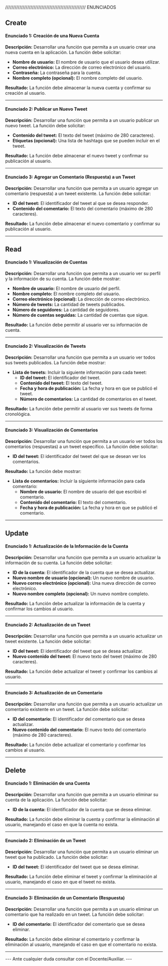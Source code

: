 ///////////////////////////////////////////////////
                         ENUNCIADOS

## Create

#### Enunciado 1: Creación de una Nueva Cuenta

**Descripción:** Desarrollar una función que permita a un usuario crear una nueva cuenta en la aplicación. La función debe solicitar:

- **Nombre de usuario:** El nombre de usuario que el usuario desea utilizar.
- **Correo electrónico:** La dirección de correo electrónico del usuario.
- **Contraseña:** La contraseña para la cuenta.
- **Nombre completo (opcional):** El nombre completo del usuario.

**Resultado:** La función debe almacenar la nueva cuenta y confirmar su creación al usuario.

---

#### Enunciado 2: Publicar un Nuevo Tweet

**Descripción:** Desarrollar una función que permita a un usuario publicar un nuevo tweet. La función debe solicitar:

- **Contenido del tweet:** El texto del tweet (máximo de 280 caracteres).
- **Etiquetas (opcional):** Una lista de hashtags que se pueden incluir en el tweet.

**Resultado:** La función debe almacenar el nuevo tweet y confirmar su publicación al usuario.

---

#### Enunciado 3: Agregar un Comentario (Respuesta) a un Tweet

**Descripción:** Desarrollar una función que permita a un usuario agregar un comentario (respuesta) a un tweet existente. La función debe solicitar:

- **ID del tweet:** El identificador del tweet al que se desea responder.
- **Contenido del comentario:** El texto del comentario (máximo de 280 caracteres).

**Resultado:** La función debe almacenar el nuevo comentario y confirmar su publicación al usuario.

---

## Read

#### Enunciado 1: Visualización de Cuentas

**Descripción:** Desarrollar una función que permita a un usuario ver su perfil y la información de su cuenta. La función debe mostrar:

- **Nombre de usuario:** El nombre de usuario del perfil.
- **Nombre completo:** El nombre completo del usuario.
- **Correo electrónico (opcional):** La dirección de correo electrónico.
- **Número de tweets:** La cantidad de tweets publicados.
- **Número de seguidores:** La cantidad de seguidores.
- **Número de cuentas seguidas:** La cantidad de cuentas que sigue.

**Resultado:** La función debe permitir al usuario ver su información de cuenta.

---

#### Enunciado 2: Visualización de Tweets

**Descripción:** Desarrollar una función que permita a un usuario ver todos sus tweets publicados. La función debe mostrar:

- **Lista de tweets:** Incluir la siguiente información para cada tweet:
  - **ID del tweet:** El identificador del tweet.
  - **Contenido del tweet:** El texto del tweet.
  - **Fecha y hora de publicación:** La fecha y hora en que se publicó el tweet.
  - **Número de comentarios:** La cantidad de comentarios en el tweet.

**Resultado:** La función debe permitir al usuario ver sus tweets de forma cronológica.

---

#### Enunciado 3: Visualización de Comentarios

**Descripción:** Desarrollar una función que permita a un usuario ver todos los comentarios (respuestas) a un tweet específico. La función debe solicitar:

- **ID del tweet:** El identificador del tweet del que se desean ver los comentarios.

**Resultado:** La función debe mostrar:
- **Lista de comentarios:** Incluir la siguiente información para cada comentario:
  - **Nombre de usuario:** El nombre de usuario del que escribió el comentario.
  - **Contenido del comentario:** El texto del comentario.
  - **Fecha y hora de publicación:** La fecha y hora en que se publicó el comentario.

---

## Update

#### Enunciado 1: Actualización de la Información de la Cuenta

**Descripción:** Desarrollar una función que permita a un usuario actualizar la información de su cuenta. La función debe solicitar:

- **ID de la cuenta:** El identificador de la cuenta que se desea actualizar.
- **Nuevo nombre de usuario (opcional):** Un nuevo nombre de usuario.
- **Nuevo correo electrónico (opcional):** Una nueva dirección de correo electrónico.
- **Nuevo nombre completo (opcional):** Un nuevo nombre completo.

**Resultado:** La función debe actualizar la información de la cuenta y confirmar los cambios al usuario.

---

#### Enunciado 2: Actualización de un Tweet

**Descripción:** Desarrollar una función que permita a un usuario actualizar un tweet existente. La función debe solicitar:

- **ID del tweet:** El identificador del tweet que se desea actualizar.
- **Nuevo contenido del tweet:** El nuevo texto del tweet (máximo de 280 caracteres).

**Resultado:** La función debe actualizar el tweet y confirmar los cambios al usuario.

---

#### Enunciado 3: Actualización de un Comentario

**Descripción:** Desarrollar una función que permita a un usuario actualizar un comentario existente en un tweet. La función debe solicitar:

- **ID del comentario:** El identificador del comentario que se desea actualizar.
- **Nuevo contenido del comentario:** El nuevo texto del comentario (máximo de 280 caracteres).

**Resultado:** La función debe actualizar el comentario y confirmar los cambios al usuario.

---

## Delete

#### Enunciado 1: Eliminación de una Cuenta

**Descripción:** Desarrollar una función que permita a un usuario eliminar su cuenta de la aplicación. La función debe solicitar:

- **ID de la cuenta:** El identificador de la cuenta que se desea eliminar.

**Resultado:** La función debe eliminar la cuenta y confirmar la eliminación al usuario, manejando el caso en que la cuenta no exista.

---

#### Enunciado 2: Eliminación de un Tweet

**Descripción:** Desarrollar una función que permita a un usuario eliminar un tweet que ha publicado. La función debe solicitar:

- **ID del tweet:** El identificador del tweet que se desea eliminar.

**Resultado:** La función debe eliminar el tweet y confirmar la eliminación al usuario, manejando el caso en que el tweet no exista.

---

#### Enunciado 3: Eliminación de un Comentario (Respuesta)

**Descripción:** Desarrollar una función que permita a un usuario eliminar un comentario que ha realizado en un tweet. La función debe solicitar:

- **ID del comentario:** El identificador del comentario que se desea eliminar.

**Resultado:** La función debe eliminar el comentario y confirmar la eliminación al usuario, manejando el caso en que el comentario no exista.

---

--- Ante cualquier duda consultar con el Docente/Auxiliar. ---